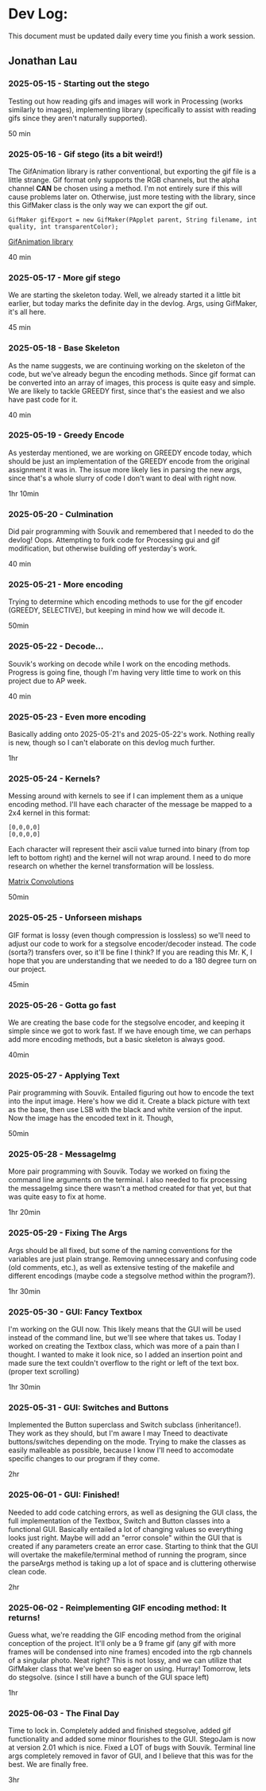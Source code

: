 # Dev Log:

This document must be updated daily every time you finish a work session.

## Jonathan Lau 

### 2025-05-15 - Starting out the stego
Testing out how reading gifs and images will work in Processing (works similarly to images), implementing library (specifically to assist with reading gifs since they aren't naturally supported).

50 min

### 2025-05-16 - Gif stego (its a bit weird!)
The GifAnimation library is rather conventional, but exporting the gif file is a little strange. Gif format only supports the RGB channels, but the alpha channel **CAN** be chosen using a method. I'm not entirely sure if this will cause problems later on. Otherwise, just more testing with the library, since this GifMaker class is the only way we can export the gif out.

```
GifMaker gifExport = new GifMaker(PApplet parent, String filename, int quality, int transparentColor);
```

[GifAnimation library](https://github.com/extrapixel/gif-animation)

40 min

### 2025-05-17 - More gif stego
We are starting the skeleton today. Well, we already started it a little bit earlier, but today marks the definite day in the devlog. 
Args, using GifMaker, it's all here.

45 min

### 2025-05-18 - Base Skeleton
As the name suggests, we are continuing working on the skeleton of the code, but we've already begun the encoding methods. Since gif format can be converted into an array of images, this process is quite easy and simple. We are likely to tackle GREEDY first, since that's the easiest and we also have past code for it.

40 min

### 2025-05-19 - Greedy Encode
As yesterday mentioned, we are working on GREEDY encode today, which should be just an implementation of the GREEDY encode from the original assignment it was in. The issue more likely lies in parsing the new args, since that's a whole slurry of code I don't want to deal with right now.

1hr 10min

### 2025-05-20 - Culmination
Did pair programming with Souvik and remembered that I needed to do the devlog! Oops. Attempting to fork code for Processing gui and gif modification, but otherwise building off yesterday's work.

40 min

### 2025-05-21 - More encoding
Trying to determine which encoding methods to use for the gif encoder (GREEDY, SELECTIVE), but keeping in mind how we will decode it.

50min

### 2025-05-22 - Decode...
Souvik's working on decode while I work on the encoding methods. Progress is going fine, though I'm having very little time to work on this project due to AP week. 

40 min

### 2025-05-23 - Even more encoding
Basically adding onto 2025-05-21's and 2025-05-22's work. Nothing really is new, though so I can't elaborate on this devlog much further.

1hr

### 2025-05-24 - Kernels?
Messing around with kernels to see if I can implement them as a unique encoding method. I'll have each character of the message be mapped to a 2x4 kernel in this format:

```
[0,0,0,0]
[0,0,0,0]
```

Each character will represent their ascii value turned into binary (from top left to bottom right) and the kernel will not wrap around.
I need to do more research on whether the kernel transformation will be lossless.

[Matrix Convolutions](https://docs.gimp.org/2.8/en/plug-in-convmatrix.html)

50min

### 2025-05-25 - Unforseen mishaps
GIF format is lossy (even though compression is lossless) so we'll need to adjust our code to work for a stegsolve encoder/decoder instead. The code (sorta?) transfers over, so it'll be fine I think? If you are reading this Mr. K, I hope that you are understanding that we needed to do a 180 degree turn on our project.

45min

### 2025-05-26 - Gotta go fast
  We are creating the base code for the stegsolve encoder, and keeping it simple since we got to work fast. If we have enough time, we can perhaps add more encoding methods, but a basic skeleton is always good. 
  
40min

### 2025-05-27 - Applying Text
Pair programming with Souvik. Entailed figuring out how to encode the text into the input image. Here's how we did it. Create a black picture with text as the base, then use LSB with the black and white version of the input. Now the image has the encoded text in it. Though, 

50min

### 2025-05-28 - MessageImg
More pair programming with Souvik. Today we worked on fixing the command line arguments on the terminal. I also needed to fix processing the messageImg since there wasn't a method created for that yet, but that was quite easy to fix at home.

1hr 20min

### 2025-05-29 - Fixing The Args
Args should be all fixed, but some of the naming conventions for the variables are just plain strange. Removing unnecessary and confusing code (old comments, etc.), as well as extensive testing of the makefile and different encodings (maybe code a stegsolve method within the program?).

1hr 30min

### 2025-05-30 - GUI: Fancy Textbox
I'm working on the GUI now. This likely means that the GUI will be used instead of the command line, but we'll see where that takes us. 
Today I worked on creating the Textbox class, which was more of a pain than I thought. I wanted to make it look nice, so I added an insertion point and made sure the text couldn't overflow to the right or left of the text box. (proper text scrolling)

1hr 30min

### 2025-05-31 - GUI: Switches and Buttons
Implemented the Button superclass and Switch subclass (inheritance!). They work as they should, but I'm aware I may Tneed to deactivate buttons/switches depending on the mode. Trying to make the classes as easily malleable as possible, because I know I'll need to accomodate specific changes to our program if they come.

2hr

### 2025-06-01 - GUI: Finished!
Needed to add code catching errors, as well as designing the GUI class, the full implementation of the Textbox, Switch and Button classes into a functional GUI. Basically entailed a lot of changing values so everything looks just right. Maybe will add an "error console" within the GUI that is created if any parameters create an error case. Starting to think that the GUI will overtake the makefile/terminal method of running the program, since the parseArgs method is taking up a lot of space and is cluttering otherwise clean code.

2hr

### 2025-06-02 - Reimplementing GIF encoding method: It returns!
Guess what, we're readding the GIF encoding method from the original conception of the project. It'll only be a 9 frame gif (any gif with more frames will be condensed into nine frames) encoded into the rgb channels of a singular photo. Neat right? This is not lossy, and we can utilize that GifMaker class that we've been so eager on using. Hurray! Tomorrow, lets do stegsolve. (since I still have a bunch of the GUI space left)

1hr

### 2025-06-03 - The Final Day
Time to lock in. Completely added and finished stegsolve, added gif functionality and added some minor flourishes to the GUI. StegoJam is now at version 2.01 which is nice. Fixed a LOT of bugs with Souvik. Terminal line args completely removed in favor of GUI, and I believe that this was for the best. We are finally free.

3hr
